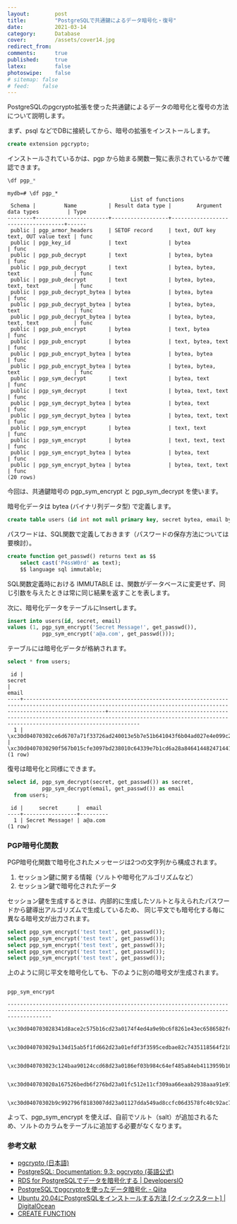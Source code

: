 ```yaml
---
layout:        post
title:         "PostgreSQLで共通鍵によるデータ暗号化・復号"
date:          2021-03-14
category:      Database
cover:         /assets/cover14.jpg
redirect_from:
comments:      true
published:     true
latex:         false
photoswipe:    false
# sitemap: false
# feed:    false
---
```


PostgreSQLのpgcrypto拡張を使った共通鍵によるデータの暗号化と復号の方法について説明します。

まず、psql などでDBに接続してから、暗号の拡張をインストールします。

```sql
create extension pgcrypto;
```

インストールされているかは、pgp から始まる関数一覧に表示されているかで確認できます。

```sql
\df pgp_*
```

```psql
mydb=# \df pgp_*
                                       List of functions
 Schema |         Name          | Result data type |        Argument data types         | Type
--------+-----------------------+------------------+------------------------------------+------
 public | pgp_armor_headers     | SETOF record     | text, OUT key text, OUT value text | func
 public | pgp_key_id            | text             | bytea                              | func
 public | pgp_pub_decrypt       | text             | bytea, bytea                       | func
 public | pgp_pub_decrypt       | text             | bytea, bytea, text                 | func
 public | pgp_pub_decrypt       | text             | bytea, bytea, text, text           | func
 public | pgp_pub_decrypt_bytea | bytea            | bytea, bytea                       | func
 public | pgp_pub_decrypt_bytea | bytea            | bytea, bytea, text                 | func
 public | pgp_pub_decrypt_bytea | bytea            | bytea, bytea, text, text           | func
 public | pgp_pub_encrypt       | bytea            | text, bytea                        | func
 public | pgp_pub_encrypt       | bytea            | text, bytea, text                  | func
 public | pgp_pub_encrypt_bytea | bytea            | bytea, bytea                       | func
 public | pgp_pub_encrypt_bytea | bytea            | bytea, bytea, text                 | func
 public | pgp_sym_decrypt       | text             | bytea, text                        | func
 public | pgp_sym_decrypt       | text             | bytea, text, text                  | func
 public | pgp_sym_decrypt_bytea | bytea            | bytea, text                        | func
 public | pgp_sym_decrypt_bytea | bytea            | bytea, text, text                  | func
 public | pgp_sym_encrypt       | bytea            | text, text                         | func
 public | pgp_sym_encrypt       | bytea            | text, text, text                   | func
 public | pgp_sym_encrypt_bytea | bytea            | bytea, text                        | func
 public | pgp_sym_encrypt_bytea | bytea            | bytea, text, text                  | func
(20 rows)
```

今回は、共通鍵暗号の pgp_sym_encrypt と pgp_sym_decrypt を使います。

暗号化データは bytea (バイナリ列データ型) で定義します。

```sql
create table users (id int not null primary key, secret bytea, email bytea);
```

パスワードは、SQL関数で定義しておきます（パスワードの保存方法については要検討）。

```sql
create function get_passwd() returns text as $$
    select cast('P4ssW0rd' as text);
    $$ language sql immutable;
```

SQL関数定義時における IMMUTABLE は、関数がデータベースに変更せず、同じ引数を与えたときは常に同じ結果を返すことを表します。

次に、暗号化データをテーブルにInsertします。

```sql
insert into users(id, secret, email)
values (1, pgp_sym_encrypt('Secret Message!', get_passwd()), 
           pgp_sym_encrypt('a@a.com', get_passwd()));
```

テーブルには暗号化データが格納されます。

```sql
select * from users;
```

```psql
 id |                                                                                secret                                                                                |                                                                        email
----+----------------------------------------------------------------------------------------------------------------------------------------------------------------------+------------------------------------------------------------------------------------------------------------------------------------------------------
  1 | \xc30d04070302ce6d6707a71f33726ad240013e5b7e51b641043f6b04ad027e4e099c2a4210c8b7759d331d78c532ce6d0caeed398389b90bee11e365fcd5501d5bccb5a752bfe55be3697958455ea9e38b | \xc30d0407030290f567b015cfe3097bd238010c64339e7b1cd6a28a8464144824714416f38b51d1686d678365ba9ac1f672664ede989a21a15320f5c5c6ea9bd3b7047e70798cb2fc58
(1 row)
```

復号は暗号化と同様にできます。

```sql
select id, pgp_sym_decrypt(secret, get_passwd()) as secret, 
           pgp_sym_decrypt(email, get_passwd()) as email
  from users;
```

```psql
 id |     secret      |  email
----+-----------------+---------
  1 | Secret Message! | a@a.com
(1 row)
```


### PGP暗号化関数

PGP暗号化関数で暗号化されたメッセージは2つの文字列から構成されます。

1. セッション鍵に関する情報（ソルトや暗号化アルゴリズムなど）
2. セッション鍵で暗号化されたデータ

セッション鍵を生成するときは、内部的に生成したソルトと与えられたパスワードから鍵導出アルゴリズムで生成しているため、
同じ平文でも暗号化する毎に異なる暗号文が出力されます。


```sql
select pgp_sym_encrypt('test text', get_passwd());
select pgp_sym_encrypt('test text', get_passwd());
select pgp_sym_encrypt('test text', get_passwd());
select pgp_sym_encrypt('test text', get_passwd());
select pgp_sym_encrypt('test text', get_passwd());
```

上のように同じ平文を暗号化しても、下のように別の暗号文が生成されます。

```psql
                                                                     pgp_sym_encrypt

----------------------------------------------------------------------------------------------------------------------------------------------------------
 \xc30d040703028341d8ace2c575b16cd23a0174f4ed4a9e9bc6f8261e43ec6586582fc3ae07a42cb861c9fd64e80c85573f4ffb8b032d8cf41ad5d25b953f461545238dc1e13619efccfec5

 \xc30d040703029a134d15ab5f1fd662d23a01efdf3f3595cedbae82c7435118564f21043bbfbb4b363a2508f8147d139a30cd058ba748237f2f7c714707ca322f6894e72776f710db8bfae0

 \xc30d040703023c124baa90124ccd68d23a0186ef03b984c64ef485a84eb4113959b163bf23c774ff03615079eb492f086028856649961a51174cc758a3e2c232d8a7d25f11a57caff3d630

 \xc30d040703020a167526bedb6f276bd23a01fc512e11cf309aa66eaab2938aaa91e911251db020cbb7df23da823bbade50e8b02820643e550fd910404c15e25457bb6c4eef6a69f6b5af6a

 \xc30d04070302b9c992796f8183007dd23a01127dda549ad8ccfc06d3578fc40c92ac74b1799f9ac6c2671811e4e6dfba7589a579832f03158045b4eddf6ced0a3ab2fb601b770801666717
```

よって、pgp_sym_encrypt を使えば、自前でソルト（salt）が追加されるため、ソルトのカラムをテーブルに追加する必要がなくなります。


### 参考文献

- [pgcrypto (日本語)](https://www.postgresql.jp/document/9.4/html/pgcrypto.html)
- [PostgreSQL: Documentation: 9.3: pgcrypto (英語公式)](https://www.postgresql.org/docs/9.3/pgcrypto.html)
- [RDS for PostgreSQLでデータを暗号化する \| DevelopersIO](https://dev.classmethod.jp/articles/data-encryption-on-rds-for-postgresql/)
- [PostgreSQLでpgcryptoを使ったデータ暗号化 - Qiita](https://qiita.com/niharu/items/f812ca3ba924ed94eefd)
- [Ubuntu 20.04にPostgreSQLをインストールする方法 \[クイックスタート\] \| DigitalOcean](https://www.digitalocean.com/community/tutorials/how-to-install-postgresql-on-ubuntu-20-04-quickstart-ja)
- [CREATE FUNCTION](https://www.postgresql.jp/document/9.2/html/sql-createfunction.html)
